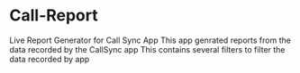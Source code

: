 # Call-Report
Live Report Generator for Call Sync App
This app genrated reports from the data recorded by the CallSync app 
This contains several filters to filter the data recorded by app 
